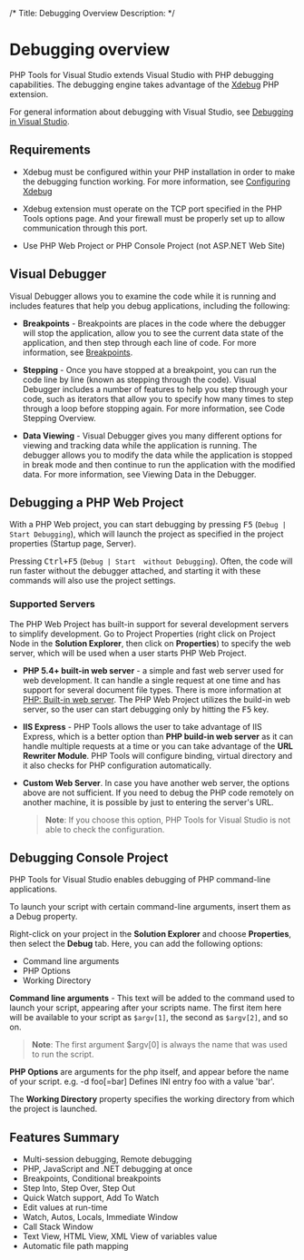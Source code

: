 /*
Title: Debugging Overview
Description: 
*/

# Debugging overview

PHP Tools for Visual Studio extends Visual Studio with PHP debugging capabilities. The debugging engine takes advantage of the [Xdebug](http://xdebug.org) PHP extension. 

For general information about debugging with Visual Studio, see [Debugging in Visual Studio](https://msdn.microsoft.com/en-us/library/sc65sadd.aspx).

## Requirements

 - Xdebug must be configured within your PHP installation in order to make the debugging function working. For more information, see [Configuring Xdebug](configuring-xdebug)

 - Xdebug extension must operate on the TCP port specified in the PHP Tools options page. And your firewall must be properly set up to allow communication through this port.

 - Use PHP Web Project or PHP Console Project (not ASP.NET Web Site)

## Visual Debugger

Visual Debugger allows you to examine the code while it is running and includes features that help you debug applications, including the following:

- **Breakpoints** - Breakpoints are places in the code where the debugger will stop the application, allow you to see the current data state of the application, and then step through each line of code. For more information, see [Breakpoints](breakpoints).

- **Stepping** - Once you have stopped at a breakpoint, you can run the code line by line (known as stepping through the code). Visual Debugger includes a number of features to help you step through your code, such as iterators that allow you to specify how many times to step through a loop before stopping again. For more information, see <PAVEOVER> Code Stepping Overview.

- **Data Viewing** - Visual Debugger gives you many different options for viewing and tracking data while the application is running. The debugger allows you to modify the data while the application is stopped in break mode and then continue to run the application with the modified data. For more information, see Viewing Data in the Debugger.

## Debugging a PHP Web Project

With a PHP Web project, you can start debugging by pressing <kbd>F5</kbd> (`Debug | Start Debugging`), which will launch the project as specified in the project properties (Startup page, Server).

Pressing <kbd>Ctrl+F5</kbd> (`Debug | Start  without Debugging`). Often, the code will run faster without the debugger attached, and starting it with these commands will also use the project settings.

### Supported Servers

The PHP Web Project has built-in support for several development servers to simplify development. Go to Project Properties (right click on Project Node in the **Solution Explorer**, then click on **Properties**) to specify the web server, which will be used when a user starts PHP Web Project.

- **PHP 5.4+ built-in web server** - a simple and fast web server used for web development. It can handle a single request at one time and has support for several document file types. There is more information at [PHP: Built-in web server](http://php.net/manual/en/features.commandline.webserver.php). The PHP Web Project utilizes the build-in web server, so the user can start debugging only by hitting the <kbd>F5</kbd> key.

- **IIS Express** - PHP Tools allows the user to take advantage of IIS Express, which is a better option than **PHP build-in web server** as it can handle multiple requests at a time or you can take advantage of the **URL Rewriter Module**. PHP Tools will configure binding, virtual directory and it also checks for PHP configuration automatically.

- **Custom Web Server**. In case you have another web server, the options above are not sufficient. If you need to debug the PHP code remotely on another machine, it is possible by just to entering the server's URL. 
   > **Note**: If you choose this option, PHP Tools for Visual Studio is not able to check the configuration.

## Debugging Console Project

PHP Tools for Visual Studio enables debugging of PHP command-line applications.

To launch your script with certain command-line arguments, insert them as a Debug property.

Right-click on your project in the **Solution Explorer** and choose **Properties**, then select the **Debug** tab. Here, you can add the following options:

- Command line arguments
- PHP Options
- Working Directory

**Command line arguments** - This text will be added to the command used to launch your script, appearing after your scripts name. The first item here will be available to your script as `$argv[1]`, the second as `$argv[2]`, and so on. 

  > **Note**: The first argument $argv[0] is always the name that was used to run the script.

**PHP Options** are arguments for the php itself, and appear before the name of your script. e.g. -d foo[=bar] Defines INI entry foo with a value 'bar'.

The **Working Directory** property specifies the working directory from which the project is launched. 

## Features Summary
- Multi-session debugging, Remote debugging
- PHP, JavaScript and .NET debugging at once
- Breakpoints, Conditional breakpoints
- Step Into, Step Over, Step Out
- Quick Watch support, Add To Watch
- Edit values at run-time
- Watch, Autos, Locals, Immediate Window
- Call Stack Window
- Text View, HTML View, XML View of variables value
- Automatic file path mapping